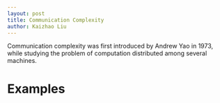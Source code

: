 ```yaml
---
layout: post
title: Communication Complexity
author: Kaizhao Liu
---
```


Communication complexity was first introduced by Andrew Yao in 1973,
while studying the problem of computation distributed among several machines.

# Examples 


